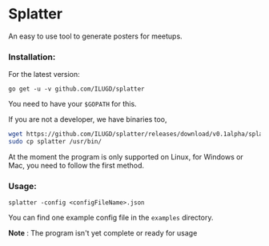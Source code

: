 # Splatter

An easy to use tool to generate posters for meetups.

### Installation:

For the latest version:


`go get -u -v github.com/ILUGD/splatter`

You need to have your `$GOPATH` for this. 

If you are not a developer, we have binaries too,

```bash
wget https://github.com/ILUGD/splatter/releases/download/v0.1alpha/splatter
sudo cp splatter /usr/bin/
```

At the moment the program is only supported on Linux, for Windows or Mac, you need to follow the first method.

### Usage:

`splatter -config <configFileName>.json`

You can find one example config file in the `examples` directory.



**Note** : The program isn't yet complete or ready for usage

